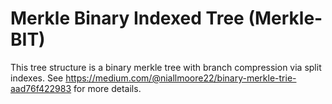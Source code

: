 # Merkle Binary Indexed Tree (Merkle-BIT)
This tree structure is a binary merkle tree with branch compression via split indexes.  See https://medium.com/@niallmoore22/binary-merkle-trie-aad76f422983 for more details.